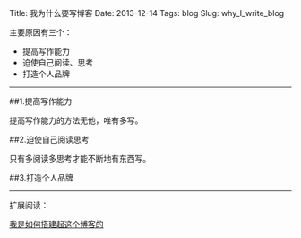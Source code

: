 Title: 我为什么要写博客
Date: 2013-12-14
Tags: blog
Slug: why_I_write_blog

主要原因有三个：

- 提高写作能力
- 迫使自己阅读、思考
- 打造个人品牌

---

##1.提高写作能力

提高写作能力的方法无他，唯有多写。

##2.迫使自己阅读思考

只有多阅读多思考才能不断地有东西写。

##3.打造个人品牌

---
扩展阅读：

[我是如何搭建起这个博客的]({filename}../blog/howtobuildyourblog.md)

